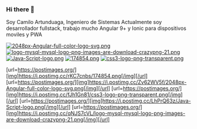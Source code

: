 ### Hi there 👋

Soy Camilo Artunduaga, Ingeniero de Sistemas
Actualmente soy desarrollador fullstack, trabajo mucho Angular 9+ y Ionic para dispositivos moviles y PWA


[![2048px-Angular-full-color-logo-svg.png](https://i.postimg.cc/fTDpDBL7/2048px-Angular-full-color-logo-svg.png)](https://postimg.cc/z320kwT3)[![logo-mysql-mysql-logo-png-images-are-download-crazypng-21.png](https://i.postimg.cc/MKYTpPYz/logo-mysql-mysql-logo-png-images-are-download-crazypng-21.png)](https://postimg.cc/kBB9jyZH)
  [![Java-Script-logo.png](https://i.postimg.cc/5N8zqSqr/Java-Script-logo.png)](https://postimg.cc/9rFzcTkP) [![174854.png](https://i.postimg.cc/wjJwNN7x/174854.png)](https://postimg.cc/0zkGRbYh) [![css3-logo-png-transparent.png](https://i.postimg.cc/YSCdhCLb/css3-logo-png-transparent.png)](https://postimg.cc/21gQtmwZ)
  
  [url=https://postimages.org/][img]https://i.postimg.cc/rKC7cnbs/174854.png[/img][/url] [url=https://postimages.org/][img]https://i.postimg.cc/Zv62WV5f/2048px-Angular-full-color-logo-svg.png[/img][/url] [url=https://postimages.org/][img]https://i.postimg.cc/fJh1Gn81/css3-logo-png-transparent.png[/img][/url] [url=https://postimages.org/][img]https://i.postimg.cc/LhPrQ63z/Java-Script-logo.png[/img][/url] [url=https://postimages.org/][img]https://i.postimg.cc/qNJS7cVL/logo-mysql-mysql-logo-png-images-are-download-crazypng-21.png[/img][/url] 
